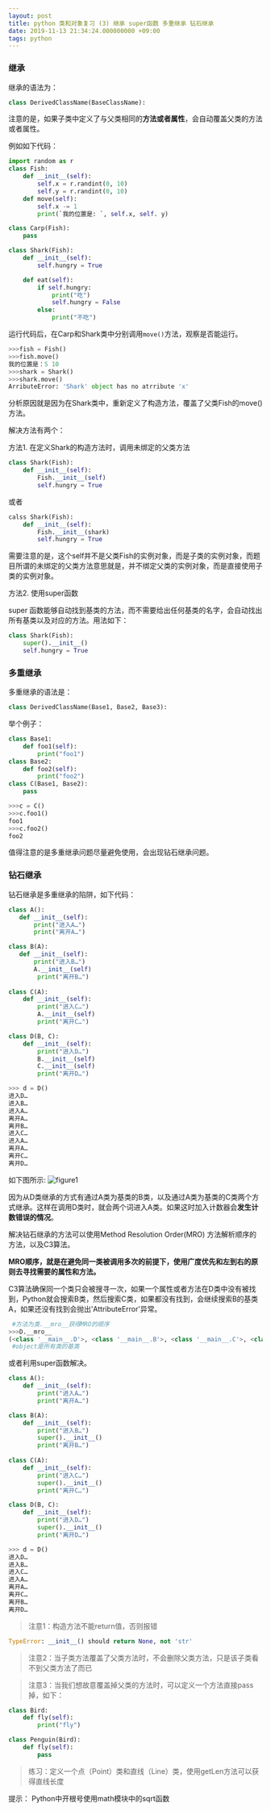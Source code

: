```yaml
---
layout: post
title: python 类和对象复习 (3) 继承 super函数 多重继承 钻石继承
date: 2019-11-13 21:34:24.000000000 +09:00
tags: python
---
```


### 继承

继承的语法为：

```python
class DerivedClassName(BaseClassName):
```
注意的是，如果子类中定义了与父类相同的**方法或者属性**，会自动覆盖父类的方法或者属性。

例如如下代码：

```python
import random as r
class Fish:
    def __init__(self):
        self.x = r.randint(0, 10)
        self.y = r.randint(0, 10)
    def move(self):
        self.x -= 1
        print(`我的位置是: `, self.x, self. y)

class Carp(Fish):
    pass

class Shark(Fish):
    def __init__(self):
        self.hungry = True

    def eat(self):
        if self.hungry:
            print("吃")
            self.hungry = False
        else:
            print("不吃")
```
运行代码后，在Carp和Shark类中分别调用```move()```方法，观察是否能运行。

```python
>>>fish = Fish()
>>>fish.move()
我的位置是：5 10
>>>shark = Shark()
>>>shark.move()
ArributeError: 'Shark' object has no atrribute 'x'
```

分析原因就是因为在Shark类中，重新定义了构造方法，覆盖了父类Fish的move()方法。

解决方法有两个：

方法1. 在定义Shark的构造方法时，调用未绑定的父类方法
```python
class Shark(Fish):
    def __init__(self):
        Fish.__init__(self)
        self.hungry = True
```
或者
```python
calss Shark(Fish):
    def __init__(self):
        Fish.__init__(shark)
        self.hungry = True
```
需要注意的是，这个self并不是父类Fish的实例对象，而是子类的实例对象，而题目所谓的未绑定的父类方法意思就是，并不绑定父类的实例对象，而是直接使用子类的实例对象。

方法2. 使用super函数

super 函数能够自动找到基类的方法，而不需要给出任何基类的名字，会自动找出所有基类以及对应的方法。用法如下：


```python
class Shark(Fish):
    super().__init__()
    self.hungry = True
```

### 多重继承

多重继承的语法是：
```python
class DerivedClassName(Base1, Base2, Base3):
```
举个例子：
```python
class Base1:
    def foo1(self):
        print("foo1")
class Base2:
    def foo2(self):
        print("foo2")
class C(Base1, Base2):
    pass

>>>c = C()
>>>c.foo1()
foo1
>>>c.foo2()
foo2
```

值得注意的是多重继承问题尽量避免使用，会出现钻石继承问题。

### 钻石继承

钻石继承是多重继承的陷阱，如下代码：

```python
class A():
   def __init__(self):
       print("进入A…")
       print("离开A…")

class B(A):
   def __init__(self):
       print("进入B…")
       A.__init__(self)
        print("离开B…")
        
class C(A):
    def __init__(self):
        print("进入C…")
        A.__init__(self)
        print("离开C…")

class D(B, C):
    def __init__(self):
        print("进入D…")
        B.__init__(self)
        C.__init__(self)
        print("离开D…")

>>> d = D()
进入D…
进入B…
进入A…
离开A…
离开B…
进入C…
进入A…
离开A…
离开C…
离开D…
```
如下图所示:
![figure1](/assets/201911/20191113.png)

因为从D类继承的方式有通过A类为基类的B类，以及通过A类为基类的C类两个方式继承。这样在调用D类时，就会两个词进入A类。如果这时加入计数器会**发生计数错误的情况**。

解决钻石继承的方法可以使用Method Resolution Order(MRO) 方法解析顺序的方法，以及C3算法。

**MRO顺序，就是在避免同一类被调用多次的前提下，使用广度优先和左到右的原则去寻找需要的属性和方法。**

C3算法确保同一个类只会被搜寻一次，如果一个属性或者方法在D类中没有被找到，Python就会搜索B类，然后搜索C类，如果都没有找到，会继续搜索B的基类A，如果还没有找到会抛出'AttributeError'异常。

```python
 #方法为类.__mro__获得MRO的顺序
>>>D.__mro__
(<class '__main__.D'>, <class '__main__.B'>, <class '__main__.C'>, <class '__main__.A'>, <class 'object'>)
 #object是所有类的基类
```

或者利用super函数解决。

```python
class A():
    def __init__(self):
        print("进入A…")
        print("离开A…")

class B(A):
    def __init__(self):
        print("进入B…")
        super().__init__()
        print("离开B…")
        
class C(A):
    def __init__(self):
        print("进入C…")
        super().__init__()
        print("离开C…")

class D(B, C):
    def __init__(self):
        print("进入D…")
        super().__init__()
        print("离开D…")

>>> d = D()
进入D…
进入B…
进入C…
进入A…
离开A…
离开C…
离开B…
离开D…
```

> 注意1：构造方法不能return值，否则报错

```python
TypeError: __init__() should return None, not 'str'
```

> 注意2：当子类方法覆盖了父类方法时，不会删除父类方法，只是该子类看不到父类方法了而已

> 注意3：当我们想故意覆盖掉父类的方法时，可以定义一个方法直接pass掉，如下：


```python
class Bird:
    def fly(self):
        print("fly")

class Penguin(Bird):
    def fly(self):
        pass
```


> 练习：定义一个点（Point）类和直线（Line）类，使用getLen方法可以获得直线长度

提示：
Python中开根号使用math模块中的sqrt函数
